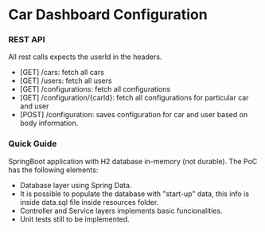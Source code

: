 # Car Dashboard Configuration

### REST API
All rest calls expects the userId in the headers.

* [GET] /cars: fetch all cars
* [GET] /users: fetch all users
* [GET] /configurations: fetch all configurations
* [GET] /configuration/{carId}: fetch all configurations for particular car and user
* [POST] /configuration: saves configuration for car and user based on body information.

### Quick Guide
SpringBoot application with H2 database in-memory (not durable). The PoC has the following elements:

* Database layer using Spring Data.
* It is possible to populate the database with "start-up" data, this info is inside data.sql file inside resources folder.
* Controller and Service layers implements basic funcionalities.
* Unit tests still to be implemented.
